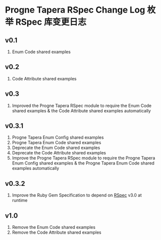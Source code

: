 # Progne Tapera RSpec Change Log 枚举 RSpec 库变更日志

## v0.1
1. Enum Code shared examples

## v0.2
1. Code Attribute shared examples

## v0.3
1. Improved the Progne Tapera RSpec module to require the Enum Code shared examples & the Code Attribute shared examples automatically

## v0.3.1
1. Progne Tapera Enum Config shared examples
2. Progne Tapera Enum Code shared examples
3. Deprecate the Enum Code shared examples
4. Deprecate the Code Attribute shared examples
5. Improve the Progne Tapera RSpec module to require the Progne Tapera Enum Config shared examples & the Progne Tapera Enum Code shared examples automatically

## v0.3.2
1. Improve the Ruby Gem Specification to depend on [RSpec](https://github.com/rspec/rspec) v3.0 at runtime

## v1.0
1. Remove the Enum Code shared examples
2. Remove the Code Attribute shared examples
